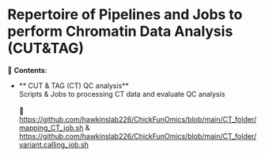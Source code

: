 #  Repertoire of Pipelines and Jobs to perform Chromatin Data Analysis (CUT&TAG) <br />

:large_orange_diamond: **Contents**:  <br />
- ** CUT & TAG (CT) QC analysis**   <br />
Scripts & Jobs to processing CT data and evaluate QC analysis  <br />  
:link: https://github.com/hawkinslab226/ChickFunOmics/blob/main/CT_folder/mapping_CT_job.sh & https://github.com/hawkinslab226/ChickFunOmics/blob/main/CT_folder/variant.calling_job.sh <br />  
